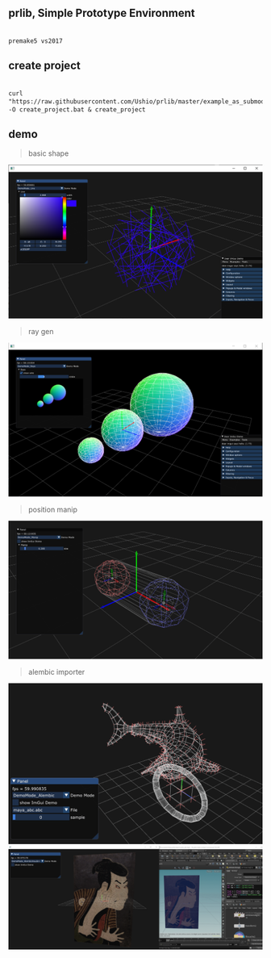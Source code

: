 ## prlib, Simple Prototype Environment

```

premake5 vs2017

```

## create project

```

curl "https://raw.githubusercontent.com/Ushio/prlib/master/example_as_submodule/create_project.bat" -O create_project.bat & create_project

```

## demo
> basic shape

![image](demo0.png)

> ray gen

![image](demo1.png)

> position manip

![image](demo2.gif)

> alembic importer

![image](demo3.gif)
![image](demo4.png)

